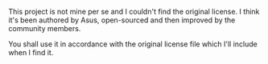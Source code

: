 This project is not mine per se and I couldn't find the original license. I think it's been authored by Asus, open-sourced and then improved by the community members.

You shall use it in accordance with the original license file which I'll include when I find it.
